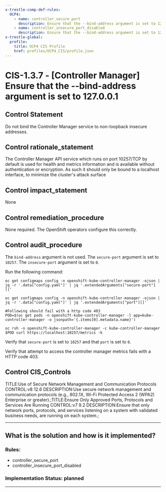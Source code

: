 ```yaml
---
x-trestle-comp-def-rules:
  OCP4:
    - name: controller_secure_port
      description: Ensure that the --bind-address argument is set to 127.0.0.1
    - name: controller_insecure_port_disabled
      description: Ensure that the --bind-address argument is set to 127.0.0.1
x-trestle-global:
  profile:
    title: OCP4 CIS Profile
    href: profiles/OCP4_CIS/profile.json
---
```


# CIS-1.3.7 - \[Controller Manager\] Ensure that the --bind-address argument is set to 127.0.0.1

## Control Statement

Do not bind the Controller Manager service to non-loopback insecure addresses.

## Control rationale_statement

The Controller Manager API service which runs on port 10257/TCP by default is used for health and metrics information and is available without authentication or encryption. As such it should only be bound to a localhost interface, to minimize the cluster's attack surface

## Control impact_statement

None

## Control remediation_procedure

None required. The OpenShift operators configure this correctly.

## Control audit_procedure

The `bind-address` argument is not used. The `secure-port` argument is set to `10257`. The `insecure-port` argument is set to `0`. 

Run the following command:

```
oc get configmaps config -n openshift-kube-controller-manager -ojson | jq -r '.data["config.yaml"]' | jq '.extendedArguments["secure-port"][]'

oc get configmaps config -n openshift-kube-controller-manager -ojson | jq -r '.data["config.yaml"]' | jq '.extendedArguments["port"][]'

#Following should fail with a http code 403
POD=$(oc get pods -n openshift-kube-controller-manager -l app=kube-controller-manager -o jsonpath='{.items[0].metadata.name}')

oc rsh -n openshift-kube-controller-manager -c kube-controller-manager $POD curl https://localhost:10257/metrics -k
```

Verify that `secure-port` is set to `10257` and that `port` is set to `0`.

Verify that attempt to access the controller manager metrics fails with a HTTP code 403.

## Control CIS_Controls

TITLE:Use of Secure Network Management and Communication Protocols  CONTROL:v8 12.6 DESCRIPTION:Use secure network management and communication protocols (e.g., 802.1X, Wi-Fi Protected Access 2 (WPA2) Enterprise or greater).;TITLE:Ensure Only Approved Ports, Protocols and Services Are Running CONTROL:v7 9.2 DESCRIPTION:Ensure that only network ports, protocols, and services listening on a system with validated business needs, are running on each system.;

______________________________________________________________________

## What is the solution and how is it implemented?

<!-- For implementation status enter one of: implemented, partial, planned, alternative, not-applicable -->

<!-- Note that the list of rules under ### Rules: is read-only and changes will not be captured after assembly to JSON -->

<!-- Add control implementation description here for control: CIS-1.3.7 -->

### Rules:

  - controller_secure_port
  - controller_insecure_port_disabled

### Implementation Status: planned

______________________________________________________________________
